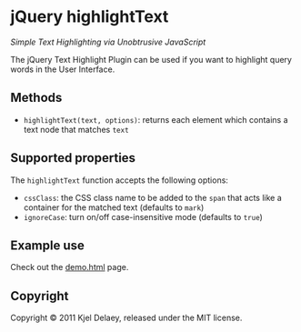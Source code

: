 # jQuery highlightText
_Simple Text Highlighting via Unobtrusive JavaScript_

The jQuery Text Highlight Plugin can be used if you want to highlight query words in the User Interface.

## Methods
* `highlightText(text, options)`: returns each element which contains a text node that matches `text`

## Supported properties
The `highlightText` function accepts the following options:
* `cssClass`: the CSS class name to be added to the `span` that acts like a container for the matched text (defaults to `mark`)
* `ignoreCase`: turn on/off case-insensitive mode (defaults to `true`)

## Example use
Check out the [demo.html](demo.html) page.

## Copyright
Copyright © 2011 Kjel Delaey, released under the MIT license.

